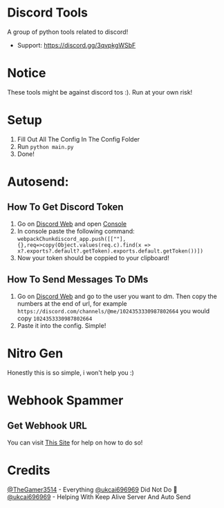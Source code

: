 # Discord Tools
A group of python tools related to discord!

- Support: https://discord.gg/3qvpkgWSbF
# Notice
These tools might be against discord tos :). Run at your own risk!
# Setup
1. Fill Out All The Config In The Config Folder
2. Run `python main.py`
3. Done!


# Autosend:
## How To Get Discord Token
1. Go on [Discord Web](https://discord.com/app) and open [Console](https://www.youtube.com/watch?v=nFFKnWw-_Ys&ab_channel=MDTechVideos)
2. In console paste the following command: `webpackChunkdiscord_app.push([[""],{},req=>copy(Object.values(req.c).find(x => x?.exports?.default?.getToken).exports.default.getToken())])`
3. Now your token should be coppied to your clipboard! 
## How To Send Messages To DMs
1. Go on [Discord Web](https://discord.com/app) and go to the user you want to dm. Then copy the numbers at the end of url, for example `https://discord.com/channels/@me/1024353330987802664` you would copy `1024353330987802664`
2. Paste it into the config. Simple!
# Nitro Gen
Honestly this is so simple, i won't help you :)
# Webhook Spammer
## Get Webhook URL
You can visit [This Site](https://hookdeck.com/webhooks/platforms/how-to-get-started-with-discord-webhooks) for help on how to do so!

# Credits
[@TheGamer3514](https://github.com/TheGamer3514) - Everything [@ukcai696969](https://github.com/ukcai696969) Did Not Do 🙂 <br />
[@ukcai696969](https://github.com/ukcai696969) - Helping With Keep Alive Server And Auto Send
